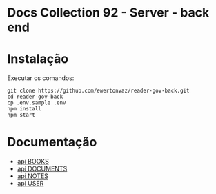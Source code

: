 # Docs Collection 92 - Server - back end

# Instalação

Executar os comandos:

```
git clone https://github.com/ewertonvaz/reader-gov-back.git
cd reader-gov-back
cp .env.sample .env
npm install
npm start

```

# Documentação

- [api BOOKS](./docs/books-api.md)
- [api DOCUMENTS](./docs/documents-api.md)
- [api NOTES](./docs/notes-api.md)
- [api USER](./docs/user-api.md)
